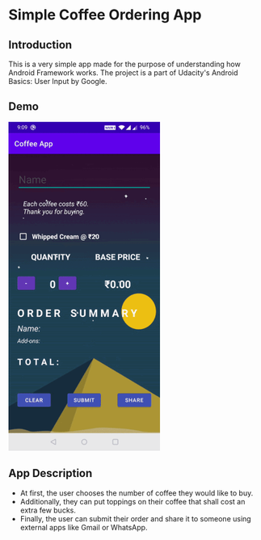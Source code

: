 # Simple Coffee Ordering App

## Introduction

This is a very simple app made for the purpose of understanding how Android Framework works.
The project is a part of Udacity's Android Basics: User Input by Google.

## Demo

![alt text](https://raw.githubusercontent.com/suju7/Simple_coffee_ordering_app/master/app/src/main/res/project_demo/app_gif_demo.gif)

## App Description

- At first, the user chooses the number of coffee they would like to buy.
- Additionally, they can put toppings on their coffee that shall cost an extra few bucks.
- Finally, the user can submit their order and share it to someone using external apps like Gmail or WhatsApp.
